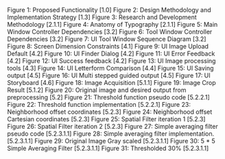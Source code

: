 

Figure 1: Proposed Functionality [1.0]
Figure 2: Design Methodology and Implementation Strategy [1.3]
Figure 3: Research and Development Methodology [2.1.1]
Figure 4: Anatomy of Typography [2.1.1]
Figure 5: Main Window Controller Dependencies [3.2]
Figure 6: Tool Window Controller Dependencies [3.2]
Figure 7: UI Tool Window Sequence Diagram [3.2]
Figure 8: Screen Dimension Constraints [4.1]
Figure 9: UI Image Upload Default [4.2]
Figure 10: UI Finder Dialog [4.2]
Figure 11: UI Error Feedback [4.2]
Figure 12: UI Success feedback [4.2]
Figure 13: UI Image processing tools [4.3]
Figure 14: UI Letterform Comparison [4.4]
Figure 15: UI Saving output [4.5]
Figure 16: UI Multi stepped guided output [4.5]
Figure 17: UI Storyboard [4.6]
Figure 18: Image Acquisition [5.1.1]
Figure 19: Image Crop Result [5.1.2]
Figure 20: Original image and desired output from preprocessing [5.2]
Figure 21: Threshold function pseudo code [5.2.2.1]
Figure 22: Threshold function implementation [5.2.2.1]
Figure 23: Neighborhood offset coordinates [5.2.3]
Figure 24: Neighborhood offset Cartesian coordinates [5.2.3]
Figure 25: Spatial Filter iteration 1 [5.2.3]
Figure 26: Spatial Filter iteration 2 [5.2.3]
Figure 27: Simple averaging filter pseudo code [5.2.3.1.1]
Figure 28: Simple averaging filter implementation. [5.2.3.1.1]
Figure 29: Original Image Gray scaled [5.2.3.1.1]
Figure 30: 5 * 5 Simple Averaging Filter [5.2.3.1.1]
Figure 31: Thresholded 30% [5.2.3.1.1]














